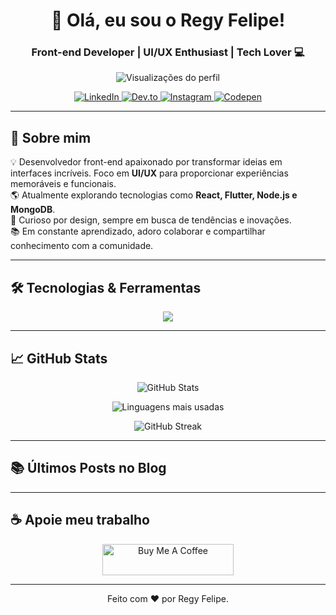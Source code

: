 <h1 align="center">👋 Olá, eu sou o Regy Felipe!</h1>
<h3 align="center">Front-end Developer | UI/UX Enthusiast | Tech Lover 💻</h3>

<p align="center">
  <img src="https://komarev.com/ghpvc/?username=regyfelipe&label=Visualizações%20de%20perfil&color=blueviolet&style=flat" alt="Visualizações do perfil" />
</p>

<p align="center">
  <a href="https://www.linkedin.com/in/llippe/" target="_blank">
    <img src="https://img.shields.io/badge/LinkedIn-blue?logo=linkedin&style=for-the-badge" alt="LinkedIn">
  </a>
  <a href="https://dev.to/regyfelipe" target="_blank">
    <img src="https://img.shields.io/badge/Dev.to-0A0A0A?logo=dev.to&style=for-the-badge" alt="Dev.to">
  </a>
  <a href="https://instagram.com/llippe.r" target="_blank">
    <img src="https://img.shields.io/badge/Instagram-E4405F?logo=instagram&style=for-the-badge" alt="Instagram">
  </a>
  <a href="https://codepen.io/regyfelipe" target="_blank">
    <img src="https://img.shields.io/badge/CodePen-000000?logo=codepen&style=for-the-badge" alt="Codepen">
  </a>
</p>

---

## 🚀 Sobre mim
💡 Desenvolvedor front-end apaixonado por transformar ideias em interfaces incríveis. Foco em **UI/UX** para proporcionar experiências memoráveis e funcionais.  
🌎 Atualmente explorando tecnologias como **React, Flutter, Node.js e MongoDB**.  
🎨 Curioso por design, sempre em busca de tendências e inovações.  
📚 Em constante aprendizado, adoro colaborar e compartilhar conhecimento com a comunidade.

---

## 🛠️ Tecnologias & Ferramentas
<p align="center">
  <img src="https://skillicons.dev/icons?i=html,css,js,react,flutter,dart,nodejs,mongodb,postgresql,git,figma,bootstrap" />
</p>

---

## 📈 GitHub Stats
<p align="center">
  <img src="https://github-readme-stats.vercel.app/api?username=regyfelipe&show_icons=true&theme=radical" alt="GitHub Stats" />
</p>
<p align="center">
  <img src="https://github-readme-stats.vercel.app/api/top-langs/?username=regyfelipe&layout=compact&theme=radical" alt="Linguagens mais usadas" />
</p>
<p align="center">
  <img src="https://github-readme-streak-stats.herokuapp.com/?user=regyfelipe&theme=radical" alt="GitHub Streak" />
</p>

---

## 📚 Últimos Posts no Blog
<!-- BLOG-POST-LIST:START -->
<!-- BLOG-POST-LIST:END -->

---

## ☕ Apoie meu trabalho
<p align="center">
  <a href="https://www.buymeacoffee.com/regyfelipe" target="_blank">
    <img src="https://cdn.buymeacoffee.com/buttons/v2/default-yellow.png" height="50" width="210" alt="Buy Me A Coffee">
  </a>
</p>

---

<p align="center">
  Feito com ❤️ por Regy Felipe.
</p>
